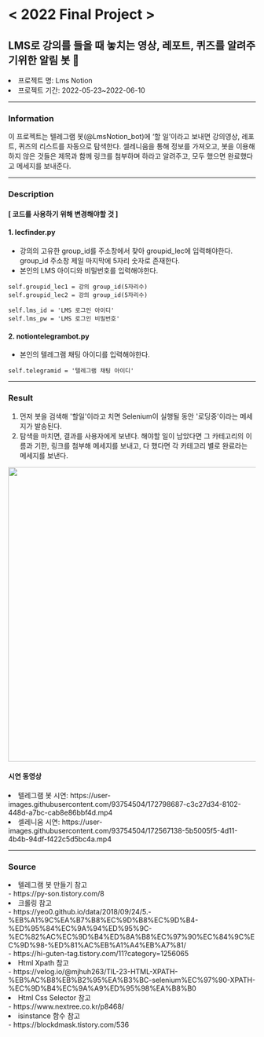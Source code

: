 # < 2022 Final Project >
## LMS로 강의를 들을 때 놓치는 영상, 레포트, 퀴즈를 알려주기위한 알림 봇 🤖

<li>프로젝트 명: Lms Notion
<li>프로젝트 기간: 2022-05-23~2022-06-10

***
  
### Information
  
이 프로젝트는 텔레그램 봇(@LmsNotion_bot)에 ‘할 일’이라고 보내면 강의영상, 레포트, 퀴즈의 리스트를 자동으로 탐색한다. 셀레니움을 통해 정보를 가져오고, 봇을 이용해 하지 않은 것들은 제목과 함께 링크를 첨부하며 하라고 알려주고, 모두 했으면 완료했다고 메세지를 보내준다.
  
***
  
### Description
#### [ 코드를 사용하기 위해 변경해야할 것 ]
#### 1. lecfinder.py
 - 강의의 고유한 group_id를 주소창에서 찾아 groupid_lec에 입력해야한다.
   group_id 주소창 제일 마지막에 5자리 숫자로 존재한다.
 - 본인의 LMS 아이디와 비밀번호를 입력해야한다.
<pre><code>self.groupid_lec1 = 강의 group_id(5자리수)
self.groupid_lec2 = 강의 group_id(5자리수)

self.lms_id = 'LMS 로그인 아이디'
self.lms_pw = 'LMS 로그인 비밀번호'
</code></pre>
#### 2. notiontelegrambot.py
  - 본인의 텔레그램 채팅 아이디를 입력해야한다.
  <pre><code>self.telegramid = '텔레그램 채팅 아이디'</code></pre>
 

***
  
### Result
1. 먼저 봇을 검색해 '할일'이라고 치면 Selenium이 실행될 동안 '로딩중'이라는 메세지가 발송된다.
2. 탐색을 마치면, 결과를 사용자에게 보낸다. 
   해야할 일이 남았다면 그 카테고리의 이름과 기한, 링크를 첨부해 메세지를 보내고, 다 했다면 각 카테고리 별로 완료라는 메세지를 보낸다.

<img src="https://user-images.githubusercontent.com/93754504/172797318-4e0d7af0-8833-4814-90a9-2509c5ab0ea7.png"  width="570" height="600"/>

#### 시연 동영상
<li>텔레그램 봇 시연: https://user-images.githubusercontent.com/93754504/172798687-c3c27d34-8102-448d-a7bc-cab8e86bbf4d.mp4
<li>셀레니움 시연: https://user-images.githubusercontent.com/93754504/172567138-5b5005f5-4d11-4b4b-94df-f422c5d5bc4a.mp4

***

### Source
<li>텔레그램 봇 만들기 참고<br>
- https://py-son.tistory.com/8
<li>크롤링 참고<br>
- https://yeo0.github.io/data/2018/09/24/5.-%EB%A1%9C%EA%B7%B8%EC%9D%B8%EC%9D%B4-%ED%95%84%EC%9A%94%ED%95%9C-%EC%82%AC%EC%9D%B4%ED%8A%B8%EC%97%90%EC%84%9C%EC%9D%98-%ED%81%AC%EB%A1%A4%EB%A7%81/ <br>
- https://hi-guten-tag.tistory.com/11?category=1256065
<li>Html Xpath 참고<br>
- https://velog.io/@mjhuh263/TIL-23-HTML-XPATH-%EB%AC%B8%EB%B2%95%EA%B3%BC-selenium%EC%97%90-XPATH-%EC%9D%B4%EC%9A%A9%ED%95%98%EA%B8%B0
<li>Html Css Selector 참고<br>
- https://www.nextree.co.kr/p8468/
<li>isinstance 함수 참고<br>
- https://blockdmask.tistory.com/536
